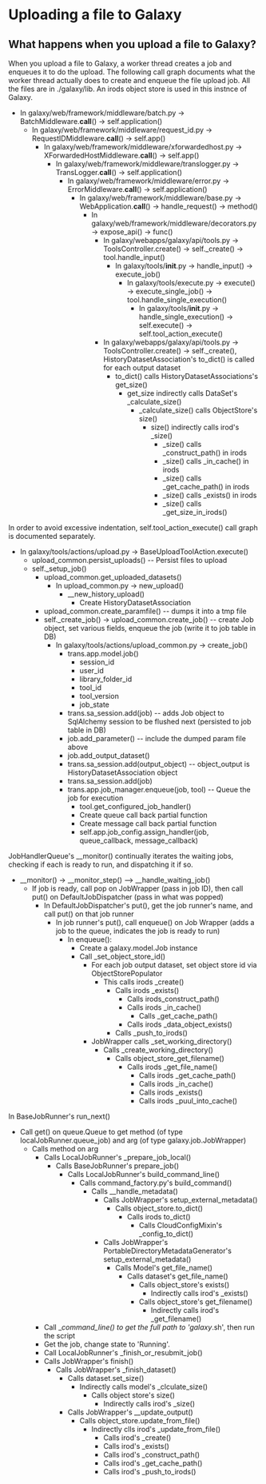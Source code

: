 # Uploading a file to Galaxy

## What happens when you upload a file to Galaxy?

When you upload a file to Galaxy, a worker thread creates a job and enqueues it to do the upload. The following call graph documents what the worker thread actually does to create and enqueue the file upload job. All the files are in ./galaxy/lib. An irods object store is used in this instnce of Galaxy.

* In galaxy/web/framework/middleware/batch.py -> BatchMiddleware.__call__() -> self.application()
  * In galaxy/web/framework/middleware/request_id.py -> RequestIDMiddleware.__call__() -> self.app()
    * In galaxy/web/framework/middleware/xforwardedhost.py -> XForwardedHostMiddleware.__call__() -> self.app()
      * In galaxy/web/framework/middleware/translogger.py -> TransLogger.__call__() -> self.application()
        * In galaxy/web/framework/middleware/error.py -> ErrorMiddleware.__call__() ->  self.application()
          * In galaxy/web/framework/middleware/base.py -> WebApplication.__call__() -> handle_request() -> method()
            * In galaxy/web/framework/middleware/decorators.py -> expose_api() -> func()
              * In galaxy/webapps/galaxy/api/tools.py -> ToolsController.create() -> self._create() -> tool.handle_input()
                * In galaxy/tools/__init__.py -> handle_input() -> execute_job()
                  * In galaxy/tools/execute.py -> execute() -> execute_single_job() -> tool.handle_single_execution()
                    * In galaxy/tools/__init__.py -> handle_single_execution() -> self.execute() -> self.tool_action_execute()  
              * In galaxy/webapps/galaxy/api/tools.py -> ToolsController.create() -> self._create(), HistoryDatasetAssociation's to_dict() is called for each output dataset
                * to_dict() calls HistoryDatasetAssociations's get_size()
                  * get_size indirectly calls DataSet's _calculate_size()  
                    * _calculate_size() calls ObjectStore's size()
                      * size() indirectly calls irod's _size()
                        * _size() calls _construct_path() in irods
                        * _size() calls _in_cache() in irods
                        * _size() calls _get_cache_path() in irods
                        * _size() calls _exists() in irods
                        * _size() calls _get_size_in_irods() 

In order to avoid excessive indentation, self.tool_action_execute() call graph is documented separately.  

* In galaxy/tools/actions/upload.py -> BaseUploadToolAction.execute()  
  * upload_common.persist_uploads() -- Persist files to upload
  * self._setup_job()
    * upload_common.get_uploaded_datasets()
      * In upload_common.py -> new_upload()
        * __new_history_upload()
          * Create HistoryDatasetAssociation
    * upload_common.create_paramfile() -- dumps it into a tmp file
    * self._create_job() -> upload_common.create_job() -- create Job object, set various fields, enqueue the job (write it to job table in DB)
      * In galaxy/tools/actions/upload_common.py -> create_job()
        * trans.app.model.job()
          * session_id
          * user_id
          * library_folder_id
          * tool_id
          * tool_version
          * job_state
        * trans.sa_session.add(job) -- adds Job object to SqlAlchemy session to be flushed next (persisted to job table in DB) 
        * job.add_parameter() -- include the dumped param file above
        * job.add_output_dataset()
        * trans.sa_session.add(output_object) -- object_output is HistoryDatasetAssociation object
        * trans.sa_session.add(job)
        * trans.app.job_manager.enqueue(job, tool) -- Queue the job for execution  
          * tool.get_configured_job_handler()
          * Create queue call back partial function
          * Create message call back partial function
          * self.app.job_config.assign_handler(job, queue_callback, message_callback)

JobHandlerQueue's __monitor() continually iterates the waiting jobs, checking if each is ready to run, and dispatching it if so. 

* __monitor() -> __monitor_step() --> __handle_waiting_job()
  * If job is ready, call pop on JobWrapper (pass in job ID), then call put() on DefaultJobDispatcher (pass in what was popped)
    * In DefaultJobDispatcher's put(), get the job runner's name, and call put() on that job runner
      * In job runner's put(), call enqueue() on Job Wrapper (adds a job to the queue, indicates the job is ready to run)
        * In enqueue(): 
          * Create a galaxy.model.Job instance                        
          * Call _set_object_store_id()
            * For each job output dataset, set object store id via ObjectStorePopulator
              * This calls irods _create()
                * Calls irods _exists()
                  * Calls irods_construct_path()
                  * Calls irods _in_cache() 
                    * Calls _get_cache_path()
                  * Calls irods _data_object_exists()
                * Calls _push_to_irods()
            * JobWrapper calls _set_working_directory()
              * Calls _create_working_directory()
                * Calls object_store_get_filename()
                  * Calls irods _get_file_name()
                    * Calls irods _get_cache_path()
                    * Calls irods _in_cache()
                    * Calls irods _exists()
                    * Calls irods _puul_into_cache()
                        
In BaseJobRunner's run_next()

* Call get() on queue.Queue to get method (of type localJobRunner.queue_job) and arg (of type galaxy.job.JobWrapper)
  * Calls method on arg
    * Calls LocalJobRunner's _prepare_job_local()
      * Calls BaseJobRunner's prepare_job()
        * Calls LocalJobRunner's build_command_line()
          * Calls command_factory.py's build_command()
            * Calls __handle_metadata()
              * Calls JobWrapper's setup_external_metadata()
                * Calls object_store.to_dict()
                  * Calls irods to_dict()
                    * Calls CloudConfigMixin's _config_to_dict() 
              * Calls JobWrapper's PortableDirectoryMetadataGenerator's setup_external_metadata()
                * Calls Model's get_file_name()
                  * Calls dataset's get_file_name()
                    * Calls object_store's exists()
                      * Indirectly calls irod's _exists()
                    * Calls object_store's get_filename()   
                      * Indirectly calls irod's _get_filename() 
    * Call __command_line() to get the full path to 'galaxy_<JobID>.sh', then run the script
    * Get the job, change state to 'Running'.
    * Call LocalJobRunner's _finish_or_resubmit_job()
    * Calls JobWrapper's finish()
      * Calls JobWrapper's _finish_dataset()
        * Calls dataset.set_size()
          * Indirectly calls model's _clculate_size()
            * Calls object store's size()
              * Indirectly calls irod's _size()      
        * Calls JobWrapper's __update_output()
          * Calls object_store.update_from_file()
            * Indirectly clls irod's _update_from_file()
              * Calls irod's _create()
              * Calls irod's _exists()
              * Calls irod's _construct_path()
              * Calls irod's _get_cache_path()
              * Calls irod's _push_to_irods()